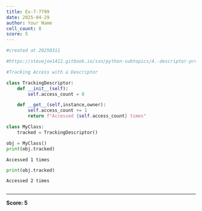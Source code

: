 ```yaml
---
title: Ex-7-7799
date: 2025-04-29
author: Your Name
cell_count: 8
score: 5
---
```


```python
#created at 20250311
```


```python
#https://stevejoe1412.gitbook.io/ssn/python-subtopics/4.-descriptor-protocols
```


```python
#Tracking Access with a Descriptor
```


```python
class TrackingDescriptor:
    def __init__(self):
        self.access_count = 0

    def __get__(self,instance,owner):
        self.access_count += 1
        return f"Accessed {self.access_count} times"
```


```python
class MyClass:
    tracked = TrackingDescriptor()
```


```python
obj = MyClass()
print(obj.tracked)
```

    Accessed 1 times



```python
print(obj.tracked)
```

    Accessed 2 times



```python

```


---
**Score: 5**